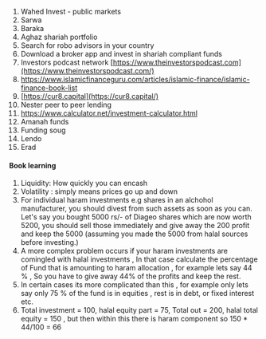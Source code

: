 1. Wahed Invest - public markets
2. Sarwa 
3. Baraka
4. Aghaz shariah portfolio 
5. Search for robo advisors in your country
6. Download a broker app and invest in shariah compliant funds
7. Investors podcast network [https://www.theinvestorspodcast.com](https://www.theinvestorspodcast.com/)
8. https://www.islamicfinanceguru.com/articles/islamic-finance/islamic-finance-book-list
9. [https://cur8.capital](https://cur8.capital/)
10. Nester peer to peer lending
11. https://www.calculator.net/investment-calculator.html
12. Amanah funds
13. Funding soug 
14. Lendo 
15. Erad 

#### Book learning

1. Liquidity: How quickly you can encash
2. Volatility : simply means prices go up and down
3. For individual haram investments e.g shares in an alchohol manufacturer, you should divest from such assets as soon as you can. Let's say you bought 5000 rs/- of Diageo shares which are now worth 5200, you should sell those immediately and give away the 200 profit and keep the 5000 (assuming you made the 5000 from halal sources before investing.)
4. A more complex problem occurs if your haram investments are comingled with halal investments , In that case calculate the percentage of Fund that is amounting to haram allocation , for example lets say 44 % , So you have to give away 44% of the profits and keep the rest.
5. In certain cases its more complicated than this , for example only lets say only 75 % of the fund is in equities , rest is in debt, or fixed interest etc. 
6. Total investment = 100,
   halal equity part = 75, 
    Total out = 200, halal total equity = 150 , but then within this there is haram component so 150 * 44/100 = 66